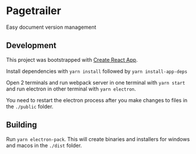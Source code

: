 # Pagetrailer

Easy document version management

## Development

This project was bootstrapped with [Create React App](https://github.com/facebook/create-react-app).

Install dependencies with `yarn install` followed by `yarn install-app-deps`

Open 2 terminals and run webpack server in one terminal with `yarn start` and run electron in other terminal with `yarn electron`.

You need to restart the electron process after you make changes to files in the `./public` folder.

## Building

Run `yarn electron-pack`. This will create binaries and installers for windows and macos in the `./dist` folder.
